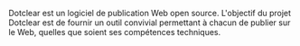 Dotclear est un logiciel de publication Web open source. L'objectif du projet Dotclear est de fournir un outil convivial permettant à chacun de publier sur le Web, quelles que soient ses compétences techniques.
